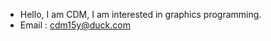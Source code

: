 - Hello, I am CDM, I am interested in graphics programming.
- Email : cdm15y@duck.com
<!---
CDM15y/CDM15y is a ✨ special ✨ repository because its `README.md` (this file) appears on your GitHub profile.
You can click the Preview link to take a look at your changes.
--->
